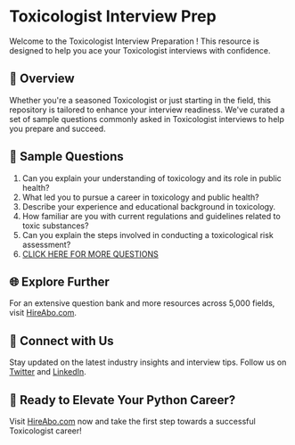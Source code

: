 # Toxicologist Interview Prep

Welcome to the Toxicologist Interview Preparation ! This resource is designed to help you ace your Toxicologist interviews with confidence.

## 🚀 Overview

Whether you're a seasoned Toxicologist or just starting in the field, this repository is tailored to enhance your interview readiness. We've curated a set of sample questions commonly asked in Toxicologist interviews to help you prepare and succeed.

## 📝 Sample Questions

1. Can you explain your understanding of toxicology and its role in public health?
2. What led you to pursue a career in toxicology and public health?
3. Describe your experience and educational background in toxicology.
4. How familiar are you with current regulations and guidelines related to toxic substances?
5. Can you explain the steps involved in conducting a toxicological risk assessment?
6. [CLICK HERE FOR MORE QUESTIONS](https://hireabo.com/job/13_2_17/Toxicologist)

## 🌐 Explore Further

For an extensive question bank and more resources across 5,000 fields, visit [HireAbo.com](https://www.hireabo.com).

## 📱 Connect with Us

Stay updated on the latest industry insights and interview tips. Follow us on [Twitter](https://twitter.com/hireabo) and [LinkedIn](https://www.linkedin.com/in/hire-abo-3609972a8/).

## 🚀 Ready to Elevate Your Python Career?

Visit [HireAbo.com](https://www.hireabo.com) now and take the first step towards a successful Toxicologist career!